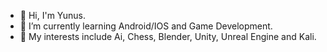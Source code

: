 - 👋 Hi, I'm Yunus.
- 🌱 I’m currently learning Android/IOS and Game Development.
- 🔭 My interests include Ai, Chess, Blender, Unity, Unreal Engine and Kali.

<!--
**ynsemre1/ynsemre1** is a ✨ _special_ ✨ repository because its `README.md` (this file) appears on your GitHub profile.

Here are some ideas to get you started:

- 🔭 I’m currently working on ...
- 🌱 I’m currently learning ...
- 👯 I’m looking to collaborate on ...
- 🤔 I’m looking for help with ...
- 💬 Ask me about ...
- 📫 How to reach me: ...
- 😄 Pronouns: ...
- ⚡ Fun fact: ...
-->
